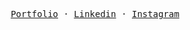 <p align="center">
  <samp>
    <a href="https://marcterradas.github.io/">Portfolio</a> ·
    <a href="https://www.linkedin.com/in/marc-terradas-zapata/">Linkedin</a> ·
    <a href="https://www.instagram.com/terradasmarc/">Instagram</a>
  </samp>
</p>